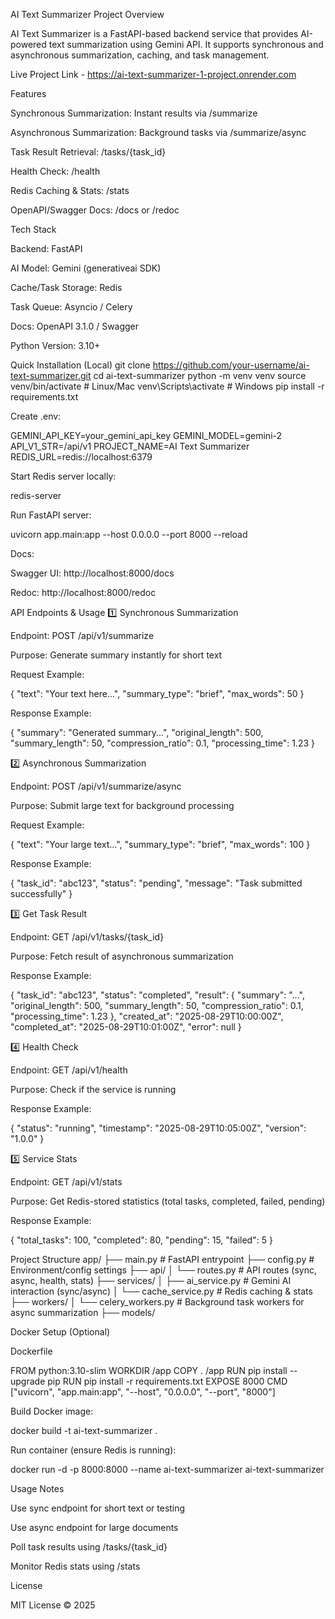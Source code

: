 AI Text Summarizer
Project Overview

AI Text Summarizer is a FastAPI-based backend service that provides AI-powered text summarization using Gemini API.
It supports synchronous and asynchronous summarization, caching, and task management.

Live Project Link - https://ai-text-summarizer-1-project.onrender.com

Features

Synchronous Summarization: Instant results via /summarize

Asynchronous Summarization: Background tasks via /summarize/async

Task Result Retrieval: /tasks/{task_id}

Health Check: /health

Redis Caching & Stats: /stats

OpenAPI/Swagger Docs: /docs or /redoc

Tech Stack

Backend: FastAPI

AI Model: Gemini (generativeai SDK)

Cache/Task Storage: Redis

Task Queue: Asyncio / Celery

Docs: OpenAPI 3.1.0 / Swagger

Python Version: 3.10+

Quick Installation (Local)
git clone https://github.com/your-username/ai-text-summarizer.git
cd ai-text-summarizer
python -m venv venv
source venv/bin/activate    # Linux/Mac
venv\Scripts\activate       # Windows
pip install -r requirements.txt


Create .env:

GEMINI_API_KEY=your_gemini_api_key
GEMINI_MODEL=gemini-2
API_V1_STR=/api/v1
PROJECT_NAME=AI Text Summarizer
REDIS_URL=redis://localhost:6379


Start Redis server locally:

redis-server


Run FastAPI server:

uvicorn app.main:app --host 0.0.0.0 --port 8000 --reload


Docs:

Swagger UI: http://localhost:8000/docs

Redoc: http://localhost:8000/redoc

API Endpoints & Usage
1️⃣ Synchronous Summarization

Endpoint: POST /api/v1/summarize

Purpose: Generate summary instantly for short text

Request Example:

{
  "text": "Your text here...",
  "summary_type": "brief",
  "max_words": 50
}


Response Example:

{
  "summary": "Generated summary...",
  "original_length": 500,
  "summary_length": 50,
  "compression_ratio": 0.1,
  "processing_time": 1.23
}

2️⃣ Asynchronous Summarization

Endpoint: POST /api/v1/summarize/async

Purpose: Submit large text for background processing

Request Example:

{
  "text": "Your large text...",
  "summary_type": "brief",
  "max_words": 100
}


Response Example:

{
  "task_id": "abc123",
  "status": "pending",
  "message": "Task submitted successfully"
}

3️⃣ Get Task Result

Endpoint: GET /api/v1/tasks/{task_id}

Purpose: Fetch result of asynchronous summarization

Response Example:

{
  "task_id": "abc123",
  "status": "completed",
  "result": {
    "summary": "...",
    "original_length": 500,
    "summary_length": 50,
    "compression_ratio": 0.1,
    "processing_time": 1.23
  },
  "created_at": "2025-08-29T10:00:00Z",
  "completed_at": "2025-08-29T10:01:00Z",
  "error": null
}

4️⃣ Health Check

Endpoint: GET /api/v1/health

Purpose: Check if the service is running

Response Example:

{
  "status": "running",
  "timestamp": "2025-08-29T10:05:00Z",
  "version": "1.0.0"
}

5️⃣ Service Stats

Endpoint: GET /api/v1/stats

Purpose: Get Redis-stored statistics (total tasks, completed, failed, pending)

Response Example:

{
  "total_tasks": 100,
  "completed": 80,
  "pending": 15,
  "failed": 5
}

Project Structure
app/
├── main.py                  # FastAPI entrypoint
├── config.py                # Environment/config settings
├── api/
│   └── routes.py            # API routes (sync, async, health, stats)
├── services/
│   ├── ai_service.py        # Gemini AI interaction (sync/async)
│   └── cache_service.py     # Redis caching & stats
├── workers/
│   └── celery_workers.py    # Background task workers for async summarization
├── models/
  

Docker Setup (Optional)

Dockerfile

FROM python:3.10-slim
WORKDIR /app
COPY . /app
RUN pip install --upgrade pip
RUN pip install -r requirements.txt
EXPOSE 8000
CMD ["uvicorn", "app.main:app", "--host", "0.0.0.0", "--port", "8000"]


Build Docker image:

docker build -t ai-text-summarizer .


Run container (ensure Redis is running):

docker run -d -p 8000:8000 --name ai-text-summarizer ai-text-summarizer

Usage Notes

Use sync endpoint for short text or testing

Use async endpoint for large documents

Poll task results using /tasks/{task_id}

Monitor Redis stats using /stats

License

MIT License © 2025
